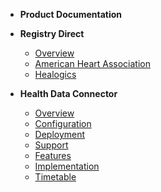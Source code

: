 - **Product Documentation**

- **Registry Direct**
  - [Overview](rd-overview.md)
  - [American Heart Association](american-heart-assoc.md)
  - [Healogics](healogics.md)

- **Health Data Connector**
  - [Overview](hdc-overview.md)
  - [Configuration](hdc-configuration.md)
  - [Deployment](hdc-deployment.md)
  - [Support](hdc-support.md)
  - [Features](hdc-features.md)
  - [Implementation](hdc-implementation.md)
  - [Timetable](hdc-timetable.md)